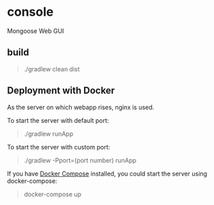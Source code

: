 # console
Mongoose Web GUI

## build
>./gradlew clean dist

## Deployment with Docker
As the server on which webapp rises, nginx is used.

To start the server with default port:
>./gradlew runApp

To start the server with custom port: 
>./gradlew -Pport=(port number) runApp

If you have [Docker Compose](https://docs.docker.com/compose/install/) installed, you could start the server using docker-compose:
>docker-compose up 
